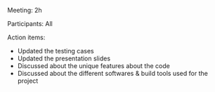 Meeting: 2h

Participants: All

Action items:

- Updated the testing cases
- Updated the presentation slides
- Discussed about the unique features about the code
- Discussed about the different softwares & build tools used for the project
